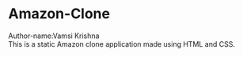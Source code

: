 # Amazon-Clone
Author-name:Vamsi Krishna
<br>
This is a static Amazon clone application made using HTML and CSS.



